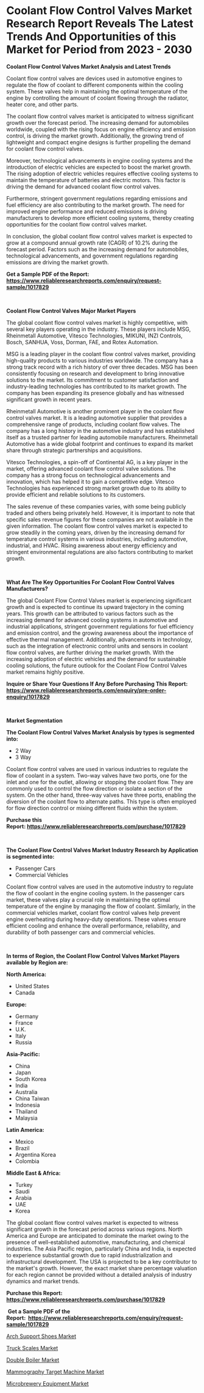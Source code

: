 <p><h1>Coolant Flow Control Valves Market Research Report Reveals The Latest Trends And Opportunities of this Market for Period from 2023 - 2030</h1></p><p><strong>Coolant Flow Control Valves Market Analysis and Latest Trends</strong></p>
<p><p>Coolant flow control valves are devices used in automotive engines to regulate the flow of coolant to different components within the cooling system. These valves help in maintaining the optimal temperature of the engine by controlling the amount of coolant flowing through the radiator, heater core, and other parts.</p><p>The coolant flow control valves market is anticipated to witness significant growth over the forecast period. The increasing demand for automobiles worldwide, coupled with the rising focus on engine efficiency and emission control, is driving the market growth. Additionally, the growing trend of lightweight and compact engine designs is further propelling the demand for coolant flow control valves.</p><p>Moreover, technological advancements in engine cooling systems and the introduction of electric vehicles are expected to boost the market growth. The rising adoption of electric vehicles requires effective cooling systems to maintain the temperature of batteries and electric motors. This factor is driving the demand for advanced coolant flow control valves.</p><p>Furthermore, stringent government regulations regarding emissions and fuel efficiency are also contributing to the market growth. The need for improved engine performance and reduced emissions is driving manufacturers to develop more efficient cooling systems, thereby creating opportunities for the coolant flow control valves market.</p><p>In conclusion, the global coolant flow control valves market is expected to grow at a compound annual growth rate (CAGR) of 10.2% during the forecast period. Factors such as the increasing demand for automobiles, technological advancements, and government regulations regarding emissions are driving the market growth.</p></p>
<p><strong>Get a Sample PDF of the Report:&nbsp; <a href="https://www.reliableresearchreports.com/enquiry/request-sample/1017829">https://www.reliableresearchreports.com/enquiry/request-sample/1017829</a></strong></p>
<p>&nbsp;</p>
<p><strong>Coolant Flow Control Valves Major Market Players</strong></p>
<p><p>The global coolant flow control valves market is highly competitive, with several key players operating in the industry. These players include MSG, Rheinmetall Automotive, Vitesco Technologies, MIKUNI, INZI Controls, Bosch, SANHUA, Voss, Dorman, FAE, and Rotex Automation.</p><p>MSG is a leading player in the coolant flow control valves market, providing high-quality products to various industries worldwide. The company has a strong track record with a rich history of over three decades. MSG has been consistently focusing on research and development to bring innovative solutions to the market. Its commitment to customer satisfaction and industry-leading technologies has contributed to its market growth. The company has been expanding its presence globally and has witnessed significant growth in recent years.</p><p>Rheinmetall Automotive is another prominent player in the coolant flow control valves market. It is a leading automotive supplier that provides a comprehensive range of products, including coolant flow valves. The company has a long history in the automotive industry and has established itself as a trusted partner for leading automobile manufacturers. Rheinmetall Automotive has a wide global footprint and continues to expand its market share through strategic partnerships and acquisitions.</p><p>Vitesco Technologies, a spin-off of Continental AG, is a key player in the market, offering advanced coolant flow control valve solutions. The company has a strong focus on technological advancements and innovation, which has helped it to gain a competitive edge. Vitesco Technologies has experienced strong market growth due to its ability to provide efficient and reliable solutions to its customers.</p><p>The sales revenue of these companies varies, with some being publicly traded and others being privately held. However, it is important to note that specific sales revenue figures for these companies are not available in the given information. The coolant flow control valves market is expected to grow steadily in the coming years, driven by the increasing demand for temperature control systems in various industries, including automotive, industrial, and HVAC. Rising awareness about energy efficiency and stringent environmental regulations are also factors contributing to market growth.</p></p>
<p>&nbsp;</p>
<p><strong>What Are The Key Opportunities For Coolant Flow Control Valves Manufacturers?</strong></p>
<p><p>The global Coolant Flow Control Valves market is experiencing significant growth and is expected to continue its upward trajectory in the coming years. This growth can be attributed to various factors such as the increasing demand for advanced cooling systems in automotive and industrial applications, stringent government regulations for fuel efficiency and emission control, and the growing awareness about the importance of effective thermal management. Additionally, advancements in technology, such as the integration of electronic control units and sensors in coolant flow control valves, are further driving the market growth. With the increasing adoption of electric vehicles and the demand for sustainable cooling solutions, the future outlook for the Coolant Flow Control Valves market remains highly positive.</p></p>
<p><strong>Inquire or Share Your Questions If Any Before Purchasing This Report: <a href="https://www.reliableresearchreports.com/enquiry/pre-order-enquiry/1017829">https://www.reliableresearchreports.com/enquiry/pre-order-enquiry/1017829</a></strong></p>
<p>&nbsp;</p>
<p><strong>Market Segmentation</strong></p>
<p><strong>The Coolant Flow Control Valves Market Analysis by types is segmented into:</strong></p>
<p><ul><li>2 Way</li><li>3 Way</li></ul></p>
<p><p>Coolant flow control valves are used in various industries to regulate the flow of coolant in a system. Two-way valves have two ports, one for the inlet and one for the outlet, allowing or stopping the coolant flow. They are commonly used to control the flow direction or isolate a section of the system. On the other hand, three-way valves have three ports, enabling the diversion of the coolant flow to alternate paths. This type is often employed for flow direction control or mixing different fluids within the system.</p></p>
<p><strong>Purchase this Report:&nbsp;<a href="https://www.reliableresearchreports.com/purchase/1017829">https://www.reliableresearchreports.com/purchase/1017829</a></strong></p>
<p>&nbsp;</p>
<p><strong>The Coolant Flow Control Valves Market Industry Research by Application is segmented into:</strong></p>
<p><ul><li>Passenger Cars</li><li>Commercial Vehicles</li></ul></p>
<p><p>Coolant flow control valves are used in the automotive industry to regulate the flow of coolant in the engine cooling system. In the passenger cars market, these valves play a crucial role in maintaining the optimal temperature of the engine by managing the flow of coolant. Similarly, in the commercial vehicles market, coolant flow control valves help prevent engine overheating during heavy-duty operations. These valves ensure efficient cooling and enhance the overall performance, reliability, and durability of both passenger cars and commercial vehicles.</p></p>
<p>&nbsp;</p>
<p><strong>In terms of Region, the Coolant Flow Control Valves Market Players available by Region are:</strong></p>
<p>
    <p> <strong> North America: </strong>
        <ul>
            <li>United States</li>
            <li>Canada</li>
        </ul>
        </p> 
    <p> <strong> Europe: </strong>
        <ul>
            <li>Germany</li>
            <li>France</li>
            <li>U.K.</li>
            <li>Italy</li>
            <li>Russia</li>
        </ul>
        </p> 
    <p> <strong> Asia-Pacific: </strong>
        <ul>
            <li>China</li>
            <li>Japan</li>
            <li>South Korea</li>
            <li>India</li>
            <li>Australia</li>
            <li>China Taiwan</li>
            <li>Indonesia</li>
            <li>Thailand</li>
            <li>Malaysia</li>
        </ul>
        </p> 
    <p> <strong> Latin America: </strong>
        <ul>
            <li>Mexico</li>
            <li>Brazil</li>
            <li>Argentina Korea</li>
            <li>Colombia</li>
        </ul>
        </p> 
    <p> <strong> Middle East & Africa: </strong>
        <ul>
            <li>Turkey</li>
            <li>Saudi</li>
            <li>Arabia</li>
            <li>UAE</li>
            <li>Korea</li>
        </ul>
    </p>
    </p>
<p><p>The global coolant flow control valves market is expected to witness significant growth in the forecast period across various regions. North America and Europe are anticipated to dominate the market owing to the presence of well-established automotive, manufacturing, and chemical industries. The Asia Pacific region, particularly China and India, is expected to experience substantial growth due to rapid industrialization and infrastructural development. The USA is projected to be a key contributor to the market's growth. However, the exact market share percentage valuation for each region cannot be provided without a detailed analysis of industry dynamics and market trends.</p></p>
<p><strong>Purchase this Report: <a href="https://www.reliableresearchreports.com/purchase/1017829">https://www.reliableresearchreports.com/purchase/1017829</a></strong></p>
<p>&nbsp;<strong>Get a Sample PDF of the Report:&nbsp;&nbsp;<a href="https://www.reliableresearchreports.com/enquiry/request-sample/1017829">https://www.reliableresearchreports.com/enquiry/request-sample/1017829</a></strong></p>
<p><strong></strong></p>
<p><p><a href="https://www.linkedin.com/pulse/arch-support-shoes-market-insights-players-forecast-till-rat4c/">Arch Support Shoes Market</a></p><p><a href="https://medium.com/@rachelyoung56/truck-scales-market-size-growth-forecast-2023-2030-84a2025794d3">Truck Scales Market</a></p><p><a href="https://www.linkedin.com/pulse/double-boiler-market-challenges-opportunities-growth-7ictc/">Double Boiler Market</a></p><p><a href="https://www.reportprime.com/mammography-target-machine-r9696">Mammography Target Machine Market</a></p><p><a href="https://medium.com/@beverlychen69/microbrewery-equipment-market-size-growth-forecast-2023-2030-900a4cb24db6">Microbrewery Equipment Market</a></p></p>